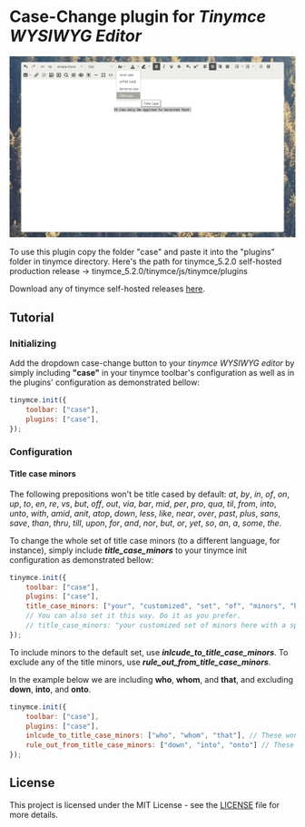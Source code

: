# Case-Change plugin for _Tinymce WYSIWYG Editor_

![preview](/Toolbar-menuButton-preview.png)

To use this plugin copy the folder "case" and paste it into the "plugins" folder in tinymce directory.
Here's the path for tinymce_5.2.0 self-hosted production release -> tinymce_5.2.0/tinymce/js/tinymce/plugins

Download any of tinymce self-hosted releases [here](https://www.tiny.cloud/get-tiny/self-hosted/).

## Tutorial
### Initializing
Add the dropdown case-change button to your _tinymce WYSIWYG editor_ by simply including **"case"** in your tinymce toolbar's configuration as well as in the plugins' configuration as demonstrated bellow:
```javascript
tinymce.init({
    toolbar: ["case"],
    plugins: ["case"],
});
```
### Configuration
#### Title case minors
The following prepositions won't be title cased by default: _at_, _by_, _in_, _of_, _on_, _up_, _to_, _en_, _re_, _vs_, _but_, _off_, _out_, _via_, _bar_, _mid_, _per_, _pro_, _qua_, _til_, _from_, _into_, _unto_, _with_, _amid_, _anit_, _atop_, _down_, _less_, _like_, _near_, _over_, _past_, _plus_, _sans_, _save_, _than_, _thru_, _till_, _upon_, _for_, _and_, _nor_, _but_, _or_, _yet_, _so_, _an_, _a_, _some_, _the_. 

To change the whole set of title case minors (to a different language, for instance), simply include _**title_case_minors**_ to your tinymce init configuration as demonstrated bellow:
```javascript
tinymce.init({
    toolbar: ["case"],
    plugins: ["case"],
    title_case_minors: ["your", "customized", "set", "of", "minors", "here"]
    // You can also set it this way. Do it as you prefer.
    // title_case_minors: "your customized set of minors here with a space in between them"
});
```
To include minors to the default set, use _**inlcude_to_title_case_minors**_.
To exclude any of the title minors, use _**rule_out_from_title_case_minors**_.

In the example below we are including **who**, **whom**, and **that**, and excluding **down**, **into**, and **onto**.
```javascript
tinymce.init({
    toolbar: ["case"],
    plugins: ["case"],
    inlcude_to_title_case_minors: ["who", "whom", "that"], // These won't be title cased anymore.
    rule_out_from_title_case_minors: ["down", "into", "onto"] // These will now be title cased.
});
```

## License
This project is licensed under the MIT License - see the [LICENSE](LICENSE.md) file for more details.
